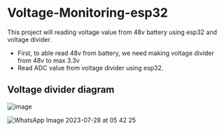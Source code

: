 # Voltage-Monitoring-esp32

This project will reading voltage value from 48v battery using esp32 and voltage divider.

- First, to able read 48v from battery, we need making voltage divider from 48v to max 3.3v
- Read ADC value from voltage divider using esp32.

## Voltage divider diagram
![image](https://github.com/bimarenth/Voltage-Monitoring-esp32/assets/94059195/0383d301-6fa8-4b11-b851-ff2b050c84b6)

![WhatsApp Image 2023-07-28 at 05 42 25](https://github.com/bimarenth/Voltage-Monitoring-esp32/assets/94059195/16ebc4d5-f7f5-4e28-9a98-cc59b9ae20ca)
